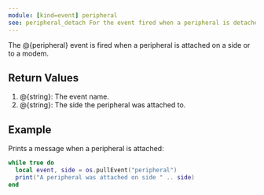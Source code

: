 ```yaml
---
module: [kind=event] peripheral
see: peripheral_detach For the event fired when a peripheral is detached.
---
```


<!--
SPDX-FileCopyrightText: 2021 The CC: Tweaked Developers

SPDX-License-Identifier: MPL-2.0
-->

The @{peripheral} event is fired when a peripheral is attached on a side or to a modem.

## Return Values
1. @{string}: The event name.
2. @{string}: The side the peripheral was attached to.

## Example
Prints a message when a peripheral is attached:
```lua
while true do
  local event, side = os.pullEvent("peripheral")
  print("A peripheral was attached on side " .. side)
end
```
